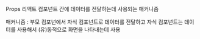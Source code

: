 Props
리액트 컴포넌트 간에 데이터를 전달하는데 사용되는 매커니즘

매커니즘 : 부모 컴포넌에서 자식 컴포넌트로 데이터를 전달하고 자식 컴포넌트는
    데이터를 사용해서 (유)동적으로 화면을 나타내는데 사용